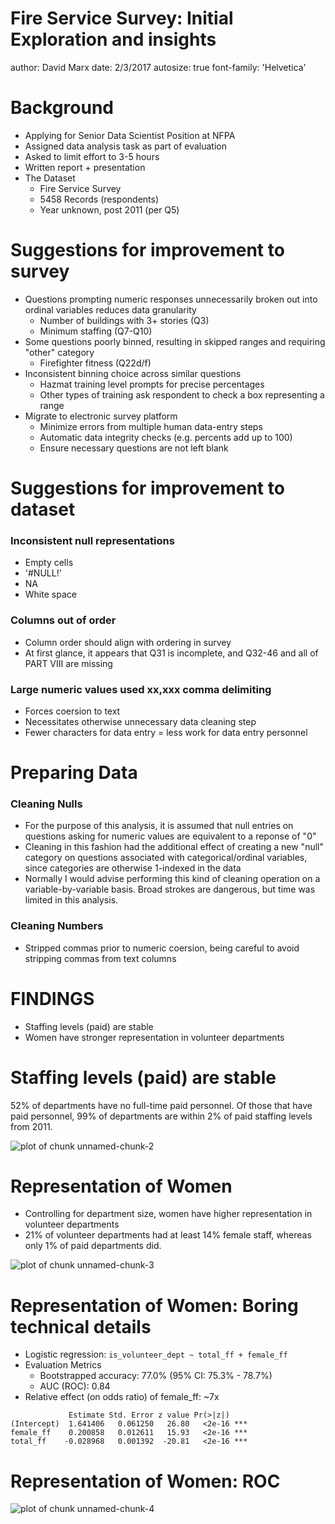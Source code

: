 Fire Service Survey: Initial Exploration and insights
========================================================
author: David Marx
date: 2/3/2017
autosize: true
font-family: 'Helvetica'




Background
========================================================

* Applying for Senior Data Scientist Position at NFPA
* Assigned data analysis task as part of evaluation
* Asked to limit effort to 3-5 hours
* Written report + presentation
* The Dataset
  * Fire Service Survey
  * 5458 Records (respondents)
  * Year unknown, post 2011 (per Q5)

Suggestions for improvement to survey
========================================================

* Questions prompting numeric responses unnecessarily broken out into ordinal variables reduces data granularity
  * Number of buildings with 3+ stories (Q3)
  * Minimum staffing (Q7-Q10)
* Some questions poorly binned, resulting in skipped ranges and requiring "other" category
  * Firefighter fitness (Q22d/f)
* Inconsistent binning choice across similar questions
  * Hazmat training level prompts for precise percentages
  * Other types of training ask respondent to check a box representing a range
* Migrate to electronic survey platform
  * Minimize errors from multiple human data-entry steps
  * Automatic data integrity checks (e.g. percents add up to 100)
  * Ensure necessary questions are not left blank


Suggestions for improvement to dataset
========================================================

### Inconsistent null representations
* Empty cells
* '#NULL!'
* NA
* White space
### Columns out of order
  * Column order should align with ordering in survey
  * At first glance, it appears that Q31 is incomplete, and Q32-46 and all of PART VIII are missing
  
### Large numeric values used xx,xxx comma delimiting
* Forces coersion to text
* Necessitates otherwise unnecessary data cleaning step
* Fewer characters for data entry = less work for data entry personnel

Preparing Data
========================================================
### Cleaning Nulls
* For the purpose of this analysis, it is assumed that null entries on questions asking for numeric values are equivalent to a reponse of "0"
* Cleaning in this fashion had the additional effect of creating a new "null" category on questions associated with categorical/ordinal variables, since categories are otherwise 1-indexed in the data
* Normally I would advise performing this kind of cleaning operation on a variable-by-variable basis. Broad strokes are dangerous, but time was limited in this analysis.

### Cleaning Numbers
* Stripped commas prior to numeric coersion, being careful to avoid stripping 
  commas from text columns

FINDINGS
========================================================

* Staffing levels (paid) are stable
* Women have stronger representation in volunteer departments


Staffing levels (paid) are stable
========================================================

52% of departments have no full-time paid personnel. Of those that have paid personnel, 99% of departments are within 2% of paid staffing levels from 2011. 


![plot of chunk unnamed-chunk-2](presentation-figure/unnamed-chunk-2-1.png)

Representation of Women
========================================================

* Controlling for department size, women have higher representation in volunteer departments
* 21% of volunteer departments had at least 14% female staff, whereas only 1% of paid departments did.

![plot of chunk unnamed-chunk-3](presentation-figure/unnamed-chunk-3-1.png)

Representation of Women: Boring technical details
========================================================

* Logistic regression: `is_volunteer_dept ~ total_ff + female_ff`
* Evaluation Metrics
  * Bootstrapped accuracy: 77.0% (95% CI: 75.3% - 78.7%)
  * AUC (ROC): 0.84
* Relative effect (on odds ratio) of female_ff: ~7x

```
             Estimate Std. Error z value Pr(>|z|)    
(Intercept)  1.641406   0.061250   26.80   <2e-16 ***
female_ff    0.200858   0.012611   15.93   <2e-16 ***
total_ff    -0.028968   0.001392  -20.81   <2e-16 ***
```  

Representation of Women: ROC
========================================================

![plot of chunk unnamed-chunk-4](presentation-figure/unnamed-chunk-4-1.png)
